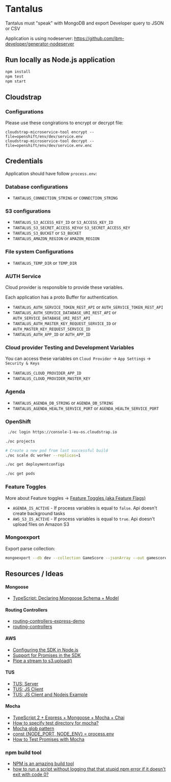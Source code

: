 # Tantalus

Tantalus must "speak" with MongoDB and export Developer query to JSON or CSV

Application is using nodeserver: https://github.com/ibm-developer/generator-nodeserver

## Run locally as Node.js application

```bash
npm install
npm test
npm start
```

## Cloudstrap

### Configurations

Please use these congirations to encrypt or decrypt file: 

```
cloudstrap-microservice-tool encrypt --file=openshift/env/dev/service.env
cloudstrap-microservice-tool decrypt --file=openshift/env/dev/service.env.enc
```

## Credentials

Application should have follow `process.env`: 

### Database configurations

 - `TANTALUS_CONNECTION_STRING` or `CONNECTION_STRING`

### S3 configurations

 - `TANTALUS_S3_ACCESS_KEY_ID` or `S3_ACCESS_KEY_ID`
 - `TANTALUS_S3_SECRET_ACCESS_KEY`or `S3_SECRET_ACCESS_KEY`
 - `TANTALUS_S3_BUCKET` or `S3_BUCKET`
 - `TANTALUS_AMAZON_REGION` or `AMAZON_REGION`

### File system Configurations

 - `TANTALUS_TEMP_DIR` or `TEMP_DIR`

### AUTH Service

Cloud provider is responsible to provide these variables.

Each application has a proto Buffer for authentication.

 - `TANTALUS_AUTH_SERVICE_TOKEN_REST_API` or `AUTH_SERVICE_TOKEN_REST_API`
 - `TANTALUS_AUTH_SERVICE_DATABASE_URI_REST_API` or `AUTH_SERVICE_DATABASE_URI_REST_API`
 - `TANTALUS_AUTH_MASTER_KEY_REQUEST_SERVICE_ID` or `AUTH_MASTER_KEY_REQUEST_SERVICE_ID`
 - `TANTALUS_AUTH_APP_ID` or `AUTH_APP_ID`

### Cloud provider Testing and Development Variables

You can access these variables on `Cloud Provider` -> `App Settings` -> `Security & Keys`

 - `TANTALUS_CLOUD_PROVIDER_APP_ID`
 - `TANTALUS_CLOUD_PROVIDER_MASTER_KEY`

### Agenda

 - `TANTALUS_AGENDA_DB_STRING` or `AGENDA_DB_STRING`
 - `TANTALUS_AGENDA_HEALTH_SERVICE_PORT` or `AGENDA_HEALTH_SERVICE_PORT`

### OpenShift

```bash
 ./oc login https://console-1-eu-os.cloudstrap.io
```

```bash
./oc projects
```

```bash
# Create a new pod from last successful build
./oc scale dc worker --replicas=1
```

```bash
./oc get deploymentconfigs
```

```bash
./oc get pods
```

### Feature Toggles

More about Feature toggles -> [Feature Toggles (aka Feature Flags)](https://martinfowler.com/articles/feature-toggles.html)

 - `AGENDA_IS_ACTIVE` - If process variables is equal to `false`. Api doesn't create background tasks
 - `AWS_S3_IS_ACTIVE` - If process variables is equal to `true`. Api doesn't upload files on Amazon S3 

 ### Mongoexport

 Export parse collection: 

 ```bash
mongoexport --db dev --collection GameScore --jsonArray --out gamescore.json
 ```

## Resources / Ideas

#### Mongoose
- [TypeScript: Declaring Mongoose Schema + Model](https://brianflove.com/2016/10/04/typescript-declaring-mongoose-schema-model/)


#### Routing Controllers

- [routing-controllers-express-demo](https://github.com/pleerock/routing-controllers-express-demo)
- [routing-controllers](https://github.com/typestack/routing-controllers)

#### AWS

- [Configuring the SDK in Node.js](http://docs.amazonaws.cn/en_us/AWSJavaScriptSDK/guide/node-configuring.html)
- [Support for Promises in the SDK](https://aws.amazon.com/blogs/developer/support-for-promises-in-the-sdk/)
- [Pipe a stream to s3.upload()](https://stackoverflow.com/questions/37336050/pipe-a-stream-to-s3-upload/37366093#37366093)

#### TUS

- [TUS: Server](https://github.com/tus/tus-node-server)
- [TUS: JS Client](https://github.com/tus/tus-js-client)
- [TUS: JS Client and Nodejs Example](https://github.com/tus/tus-js-client/blob/master/demo/node.js)

#### Mocha

- [TypeScript 2 + Express + Mongoose + Mocha + Chai](https://brianflove.com/2016/11/11/typescript-2-express-mongoose-mocha-chai/)
- [How to specify test directory for mocha?](https://stackoverflow.com/questions/10753288/how-to-specify-test-directory-for-mocha)
- [Mocha glob pattern](https://remarkablemark.org/blog/2017/02/07/mocha-glob-pattern/)
- [const {NODE_PORT, NODE_ENV} = process.env](https://medium.com/@maxcbc/mocking-environment-variables-in-node-js-a17a416e127c)
- [How to Test Promises with Mocha](https://wietse.loves.engineering/testing-promises-with-mocha-90df8b7d2e35)

### npm build tool

- [NPM is an amazing build tool](http://lucasmreis.github.io/blog/npm-is-an-amazing-build-tool)
- [how to run a script without logging that that stupid npm error if it doesn't exit with code 0?](https://github.com/npm/npm/issues/6124)


